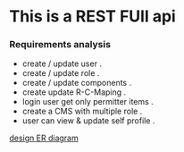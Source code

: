 # This is a REST FUll api 

### Requirements analysis

- create / update user .
- create  / update role . 
- create / update components . 
- create update R-C-Maping .
- login user get only permitter items .
- create a CMS with multiple role .
- user can view & update self profile .

[design ER diagram](https://dbdiagram.io/d/UNICON_PROJECT-666acce7a179551be6cb0403)
